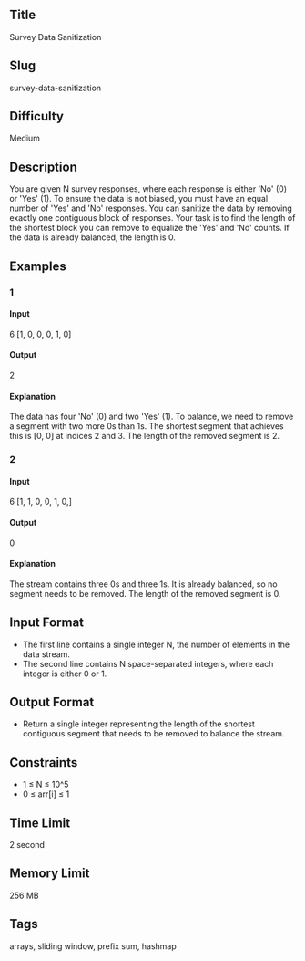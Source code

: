 ## Title

Survey Data Sanitization

## Slug

survey-data-sanitization

## Difficulty

Medium

## Description

You are given N survey responses, where each response is either 'No' (0) or 'Yes' (1). To ensure the data is not biased, you must have an equal number of 'Yes' and 'No' responses. You can sanitize the data by removing exactly one contiguous block of responses. Your task is to find the length of the shortest block you can remove to equalize the 'Yes' and 'No' counts. If the data is already balanced, the length is 0.

## Examples

### 1

#### Input

6
[1, 0, 0, 0, 1, 0]

#### Output

2

#### Explanation

The data has four 'No' (0) and two 'Yes' (1). To balance, we need to remove a segment with two more 0s than 1s.
The shortest segment that achieves this is [0, 0] at indices 2 and 3. 
The length of the removed segment is 2.


### 2

#### Input

6
[1, 1, 0, 0, 1, 0,]

#### Output

0

#### Explanation

The stream contains three 0s and three 1s. It is already balanced, so no segment needs to be removed. 
The length of the removed segment is 0.


## Input Format

- The first line contains a single integer N, the number of elements in the data stream.
- The second line contains N space-separated integers, where each integer is either 0 or 1.

## Output Format

- Return a single integer representing the length of the shortest contiguous segment that needs to be removed to balance the stream.

## Constraints

- 1 ≤ N ≤ 10^5
- 0 ≤ arr[i] ≤ 1

## Time Limit

2 second

## Memory Limit

256 MB

## Tags

arrays, sliding window, prefix sum, hashmap